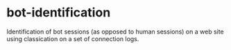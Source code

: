 # bot-identification
Identification of bot sessions (as opposed to human sessions) on a web site using classication on a set of connection logs.
